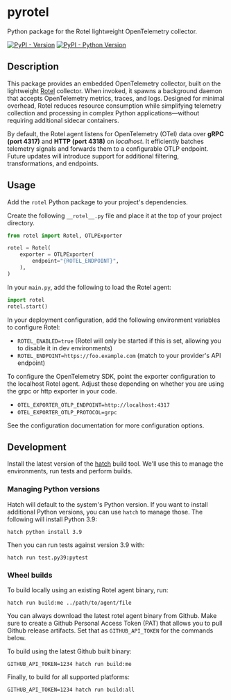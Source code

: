 # pyrotel
Python package for the Rotel lightweight OpenTelemetry collector.

[![PyPI - Version](https://img.shields.io/pypi/v/rotel.svg)](https://pypi.org/project/rotel)
[![PyPI - Python Version](https://img.shields.io/pypi/pyversions/rotel.svg)](https://pypi.org/project/rotel)

## Description

This package provides an embedded OpenTelemetry collector, built on the lightweight [Rotel](https://github.com/streamfold/rotel) collector. When invoked, it spawns a background daemon that accepts OpenTelemetry metrics, traces, and logs. Designed for minimal overhead, Rotel reduces resource consumption while simplifying telemetry collection and processing in complex Python applications—without requiring additional sidecar containers.

By default, the Rotel agent listens for OpenTelemetry (OTel) data over **gRPC (port 4317)** and **HTTP (port 4318)** on _localhost_. It efficiently batches telemetry signals and forwards them to a configurable OTLP endpoint. Future updates will introduce support for additional filtering, transformations, and endpoints.

## Usage

Add the `rotel` Python package to your project's dependencies.

Create the following `__rotel__.py` file and place it at the top of your project directory.

```python
from rotel import Rotel, OTLPExporter

rotel = Rotel(
    exporter = OTLPExporter(
        endpoint="{ROTEL_ENDPOINT}",
    ),
)
```

In your `main.py`, add the following to load the Rotel agent:
```python
import rotel
rotel.start()
```

In your deployment configuration, add the following environment variables to configure Rotel:
* `ROTEL_ENABLED=true` (Rotel will only be started if this is set, allowing you to disable it in dev environments)
* `ROTEL_ENDPOINT=https://foo.example.com` (match to your provider's API endpoint)

To configure the OpenTelemetry SDK, point the exporter configuration to the localhost Rotel agent. Adjust these depending on whether you are using the grpc or http exporter in your code.
* `OTEL_EXPORTER_OTLP_ENDPOINT=http://localhost:4317`
* `OTEL_EXPORTER_OTLP_PROTOCOL=grpc`

See the configuration documentation for more configuration options.

## Development

Install the latest version of the [hatch](https://hatch.pypa.io/latest/install/) build tool. We'll use this to manage the environments, run tests and perform builds.

### Managing Python versions

Hatch will default to the system's Python version.
If you want to install additional Python versions, you can use `hatch` to manage those.
The following will install Python 3.9:

```shell
hatch python install 3.9
```

Then you can run tests against version 3.9 with:
```shell
hatch run test.py39:pytest
```

### Wheel builds

To build locally using an existing Rotel agent binary, run:
```shell
hatch run build:me ../path/to/agent/file
```

You can always download the latest rotel agent binary from Github. Make sure to create a Github Personal Access Token (PAT) that allows you to pull Github release artifacts. Set that as `GITHUB_API_TOKEN` for the commands below. 

To build using the latest Github built binary:
```shell
GITHUB_API_TOKEN=1234 hatch run build:me
```

Finally, to build for all supported platforms:
```shell
GITHUB_API_TOKEN=1234 hatch run build:all
```
